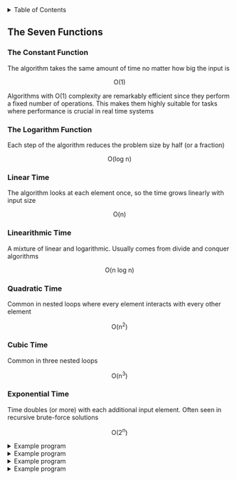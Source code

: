 <details>
<summary>Table of Contents</summary>
<ol>
  <li>
    <a href='#the-seven-functions'>The Seven Functions</a>
  </li> 
  <li>
    <a href='#queues'>Queues</a>
  </li> 
  <li>
    <a href='#deques'>Deques</a>
  </li> 
</ol>
</details>

## The Seven Functions
### The Constant Function
The algorithm takes the same amount of time no matter how big the input is

<div align="center">

O(1)
</div>

Algorithms with O(1) complexity are remarkably efficient since they perform a fixed number of operations. This makes them highly suitable for tasks where performance is crucial in real time systems

### The Logarithm Function
Each step of the algorithm reduces the problem size by half (or a fraction)

<div align="center">

O(log n)
</div>

### Linear Time
The algorithm looks at each element once, so the time grows linearly with input size

<div align="center">

O(n)
</div>

### Linearithmic Time
A mixture of linear and logarithmic. Usually comes from divide and conquer algorithms

<div align="center">

O(n log n)
</div>

### Quadratic Time
Common in nested loops where every element interacts with every other element

<div align="center">

O(n<sup>2</sup>)
</div>

### Cubic Time
Common in three nested loops

<div align="center">

O(n<sup>3</sup>)
</div>

### Exponential Time
Time doubles (or more) with each additional input element. Often seen in recursive brute-force solutions

<div align="center">

O(2<sup>n</sup>)
</div>

<details>
    <summary>Example program</summary>
Determine Big-O runtime

```cpp
int s = 0;
for (int i = 1; i <= n; i++) {
    for (int j = 1; j <= i*i; j++) {
        s = s + A[j];
    }
}
```

<ul>  
  <details>
    <summary>Output</summary>

$n$ = 3:<br />
i = 1 and inner runs 1<br />
i = 2 and inner runs 4<br />
i = 3 and inner runs 9<br />

1<sup>2</sup> + 2<sup>2</sup> + 3<sup>2</sup> + n<sup>2</sup> = 1/6[n(n + 1)(2n + 1)]<br />

O($n$) = $n$<sup>3</sup>
  </details>
  </ul>  
</details> 

<details>
    <summary>Example program</summary>

Find $n$<sub>0</sub> such that A is better than B for all $n$ $\leq$ $n$<sub>0</sub><br />

Algorithm A: 5 $n$ log<sub>2</sub> $n$<br />
Algorithm B: $n$ <sup>2</sup>

<ul>  
  <details>
    <summary>Output</summary>

5 $n$ log<sub>2</sub> $n$ $\leq$ $n$<sup>2</sup><br />
5 log<sub>2</sub> $n$ $\leq$ $n$<br />

Test: $n$ = 32<br />
25 $\leq$ 32 is true, $\therefore$ $n$<sub>0</sub> = 32

  </details>
  </ul>  
</details> 

<details>
    <summary>Example program</summary>

Determine for which $n$ algorithm B is better

Algorithm A: 2 $n$<sup>2</sup> + 3 $n$<br />
Algorithm B: 50 $n$

<ul>  
  <details>
    <summary>Output</summary>

2 $n$<sup>2</sup> + 3 $n$ $\geq$ 50 $n$<br />
2 $n$ + 3 $\geq$ 50<br />
2 $n$ $\geq$ 47<br />
$n$ $\geq$ 23.5

Algorithm B is better for the following $n$: $n$ $\geq$ 24

  </details>
  </ul>  
</details> 

<details>
    <summary>Example program</summary>

Determine Big-O runtime

```cpp
template <typename T>
int count(Node<T> *head) {
    if (head != nullptr)
        return 0;
    
    return 1 + count(head->next);
}
```

<ul>  
  <details>
    <summary>Output</summary>

O($n$) because the recursive function runs $n$ times throughout the entire list6
  </details>
  </ul>  
</details> 